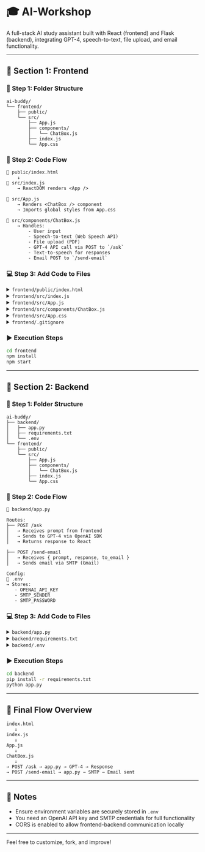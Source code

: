 # 🎓 AI-Workshop

A full-stack AI study assistant built with React (frontend) and Flask (backend), integrating GPT-4, speech-to-text, file upload, and email functionality.

---

## 🔹 Section 1: Frontend

### 🧱 Step 1: Folder Structure

```
ai-buddy/
└── frontend/
    ├── public/
    └── src/
        ├── App.js
        ├── components/
        │   └── ChatBox.js
        ├── index.js
        └── App.css
```

### 🔄 Step 2: Code Flow

```
📄 public/index.html
    ↓
📄 src/index.js
    → ReactDOM renders <App />

📄 src/App.js
    → Renders <ChatBox /> component
    → Imports global styles from App.css

📄 src/components/ChatBox.js
    → Handles:
        - User input
        - Speech-to-text (Web Speech API)
        - File upload (PDF)
        - GPT-4 API call via POST to `/ask`
        - Text-to-speech for responses
        - Email POST to `/send-email`
```

### 💻 Step 3: Add Code to Files

<details>
<summary><code>frontend/public/index.html</code></summary>

```html
<!DOCTYPE html>
<html lang="en">
  <head>
    <meta charset="utf-8" />
    <link rel="icon" href="%PUBLIC_URL%/favicon.ico" />
    <meta name="viewport" content="width=device-width, initial-scale=1" />
    <meta name="theme-color" content="#000000" />
    <title>AI Study Buddy</title>
  </head>
  <body>
    <noscript>You need to enable JavaScript to run this app.</noscript>
    <div id="root"></div>
  </body>
</html>
```
</details>

<details>
<summary><code>frontend/src/index.js</code></summary>

```js
import React from "react";
import ReactDOM from "react-dom/client";
import App from "./App";
import "./App.css";

const root = ReactDOM.createRoot(document.getElementById("root"));
root.render(
  <React.StrictMode>
    <App />
  </React.StrictMode>
);
```
</details>

<details>
<summary><code>frontend/src/App.js</code></summary>

```js
import React from "react";
import ChatBox from "./components/ChatBox";
import "./App.css";

function App() {
  return (
    <div className="App">
      {/* <h1>🎓 AI Study Buddy</h1> */}
      <ChatBox />
    </div>
  );
}
export default App;
```
</details>

<details>
<summary><code>frontend/src/components/ChatBox.js</code></summary>

```js
import React, { useState } from "react";

const ChatBox = () => {
  const [prompt, setPrompt] = useState("");
  const [response, setResponse] = useState("");
  const [loading, setLoading] = useState(false);

  const handleAsk = async () => {
    setLoading(true);
    setResponse("");
    try {
      const res = await fetch("http://localhost:5000/ask", {
        method: "POST",
        headers: {
          "Content-Type": "application/json",
        },
        body: JSON.stringify({ prompt }),
      });
      const data = await res.json();
      if (data.response) {
        setResponse(data.response);
      } else {
        setResponse("Error: " + data.error);
      }
    } catch (err) {
      setResponse("Error connecting to server.");
    }
    setLoading(false);
  };

  return (
    <div className="chatbox">
      <textarea
        placeholder="Ask a question or paste your notes..."
        value={prompt}
        onChange={(e) => setPrompt(e.target.value)}
      />
      <button onClick={handleAsk} disabled={loading}>
        {loading ? "Asking..." : "Submit"}
      </button>
      <div className="response">
        <strong>Response:</strong>
        <p>{response}</p>
      </div>
    </div>
  );
};

export default ChatBox;
```
</details>

<details>
<summary><code>frontend/src/App.css</code></summary>

```css
.App {
  font-family: Arial, sans-serif;
  padding: 2rem;
  max-width: 700px;
  margin: auto;
  text-align: center;
}

.chatbox textarea {
  width: 100%;
  height: 100px;
  margin-bottom: 1rem;
  padding: 1rem;
  font-size: 1rem;
}

.chatbox button {
  padding: 0.5rem 1rem;
  font-size: 1rem;
  margin-bottom: 1rem;
}

.response {
  background: #f9f9f9;
  padding: 1rem;
  border-radius: 8px;
  text-align: left;
}
```
</details>

<details>
<summary><code>frontend/.gitignore</code></summary>

```
# dependencies
/node_modules
/.pnp
.pnp.js

# testing
/coverage

# production
/build

# misc
.DS_Store
.env
.env.local
.env.development.local
.env.test.local
.env.production.local

# logs
npm-debug.log*
yarn-debug.log*
yarn-error.log*

# IDE
.vscode/
.idea/
*.suo
*.ntvs*
*.njsproj
*.sln
*.sw?

# Mac system files
*.DS_Store
```
</details>

### ▶️ Execution Steps

```bash
cd frontend
npm install
npm start
```

---

## 🔹 Section 2: Backend

### 🧱 Step 1: Folder Structure

```
ai-buddy/
├── backend/
│   ├── app.py
│   ├── requirements.txt
│   └── .env
└── frontend/
    ├── public/
    └── src/
        ├── App.js
        ├── components/
        │   └── ChatBox.js
        ├── index.js
        └── App.css
```

### 🔄 Step 2: Code Flow

```
📄 backend/app.py

Routes:
├── POST /ask
│   → Receives prompt from frontend
│   → Sends to GPT-4 via OpenAI SDK
│   → Returns response to React

├── POST /send-email
│   → Receives { prompt, response, to_email }
│   → Sends email via SMTP (Gmail)

Config:
📄 .env
→ Stores:
   - OPENAI_API_KEY
   - SMTP_SENDER
   - SMTP_PASSWORD
```

### 💻 Step 3: Add Code to Files

<details>
<summary><code>backend/app.py</code></summary>

```python
from flask import Flask, request, jsonify
from flask_cors import CORS
from openai import OpenAI
import os
from dotenv import load_dotenv

load_dotenv()

# Initialize OpenAI client with API key
client = OpenAI(api_key=os.getenv("OPENAI_API_KEY"))

app = Flask(__name__)
CORS(app)

@app.route("/ask", methods=["POST"])
def ask():
    data = request.get_json()
    prompt = data.get("prompt")

    if not prompt:
        return jsonify({"error": "No prompt provided"}), 400

    try:
        response = client.chat.completions.create(
            model="gpt-4",
            messages=[{"role": "user", "content": prompt}],
            temperature=0.7,
            max_tokens=500
        )
        answer = response.choices[0].message.content.strip()
        return jsonify({"response": answer})
    except Exception as e:
        return jsonify({"error": str(e)}), 500

if __name__ == "__main__":
    app.run(debug=True)
```
</details>

<details>
<summary><code>backend/requirements.txt</code></summary>

```
flask
flask-cors
openai
python-dotenv
```
</details>

<details>
<summary><code>backend/.env</code></summary>

```
OPENAI_API_KEY=your_openai_key
SMTP_SENDER=your_email@example.com
SMTP_PASSWORD=your_email_password
```
</details>

### ▶️ Execution Steps

```bash
cd backend
pip install -r requirements.txt
python app.py
```

---

## 🔁 Final Flow Overview

```
index.html
   ↓
index.js
   ↓
App.js
   ↓
ChatBox.js
   ↓
→ POST /ask → app.py → GPT-4 → Response
→ POST /send-email → app.py → SMTP → Email sent
```

---

## 📌 Notes

- Ensure environment variables are securely stored in `.env`
- You need an OpenAI API key and SMTP credentials for full functionality
- CORS is enabled to allow frontend-backend communication locally

---

Feel free to customize, fork, and improve!
